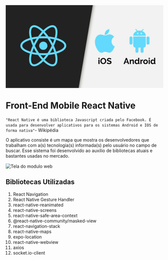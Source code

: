 <img  alt="React-Native" src="./imgs/React-Native-App.jpg" align="center"/>

# Front-End Mobile React Native

`"React Native é uma biblioteca Javascript criada pelo Facebook. É usada para desenvolver aplicativos para os sistemas Android e IOS de forma nativa"`- Wikipédia

O aplicativo consiste é um mapa que mostra os desenvolvedores que trabalham com a(s) tecnologia(s) informada(s) pelo usuário no campo de buscar. Esse sistema foi desenvolvido ao auxilio de bibliotecas atuais e bastantes usadas no mercado.

<img  alt="Tela do modulo web" src="./imgs/dualScreen.png" align="center" height="550px"/>

## Bibliotecas Utilizadas
1. React Navigation
2. React Native Gesture Handler
3. react-native-reanimated
4. react-native-screens 
5. react-native-safe-area-context 
6. @react-native-community/masked-view
7. react-navigation-stack
8. react-native-maps
9. expo-location
10. react-native-webview
11. axios
12. socket.io-client
